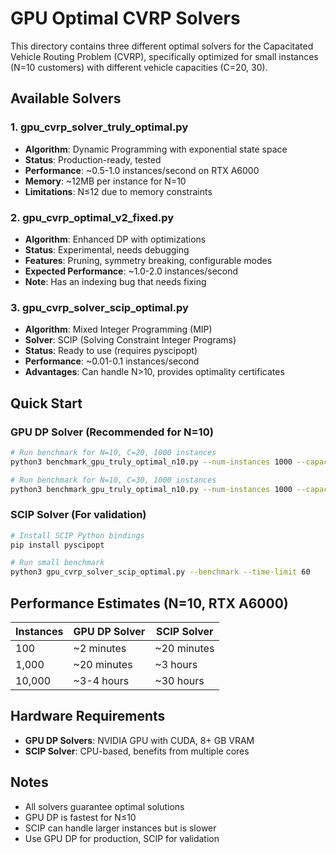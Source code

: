 # GPU Optimal CVRP Solvers

This directory contains three different optimal solvers for the Capacitated Vehicle Routing Problem (CVRP), specifically optimized for small instances (N=10 customers) with different vehicle capacities (C=20, 30).

## Available Solvers

### 1. gpu_cvrp_solver_truly_optimal.py
- **Algorithm**: Dynamic Programming with exponential state space
- **Status**: Production-ready, tested
- **Performance**: ~0.5-1.0 instances/second on RTX A6000
- **Memory**: ~12MB per instance for N=10
- **Limitations**: N≤12 due to memory constraints

### 2. gpu_cvrp_optimal_v2_fixed.py  
- **Algorithm**: Enhanced DP with optimizations
- **Status**: Experimental, needs debugging
- **Features**: Pruning, symmetry breaking, configurable modes
- **Expected Performance**: ~1.0-2.0 instances/second
- **Note**: Has an indexing bug that needs fixing

### 3. gpu_cvrp_solver_scip_optimal.py
- **Algorithm**: Mixed Integer Programming (MIP)
- **Solver**: SCIP (Solving Constraint Integer Programs)
- **Status**: Ready to use (requires pyscipopt)
- **Performance**: ~0.01-0.1 instances/second
- **Advantages**: Can handle N>10, provides optimality certificates

## Quick Start

### GPU DP Solver (Recommended for N=10)
```bash
# Run benchmark for N=10, C=20, 1000 instances
python3 benchmark_gpu_truly_optimal_n10.py --num-instances 1000 --capacity 20

# Run benchmark for N=10, C=30, 1000 instances  
python3 benchmark_gpu_truly_optimal_n10.py --num-instances 1000 --capacity 30
```

### SCIP Solver (For validation)
```bash
# Install SCIP Python bindings
pip install pyscipopt

# Run small benchmark
python3 gpu_cvrp_solver_scip_optimal.py --benchmark --time-limit 60
```

## Performance Estimates (N=10, RTX A6000)

| Instances | GPU DP Solver | SCIP Solver |
|-----------|--------------|-------------|
| 100       | ~2 minutes   | ~20 minutes |
| 1,000     | ~20 minutes  | ~3 hours    |
| 10,000    | ~3-4 hours   | ~30 hours   |

## Hardware Requirements

- **GPU DP Solvers**: NVIDIA GPU with CUDA, 8+ GB VRAM
- **SCIP Solver**: CPU-based, benefits from multiple cores

## Notes

- All solvers guarantee optimal solutions
- GPU DP is fastest for N≤10
- SCIP can handle larger instances but is slower
- Use GPU DP for production, SCIP for validation
